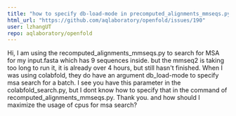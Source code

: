 ```yaml
---
title: "how to specify db-load-mode in precomputed_alignments_mmseqs.py"
html_url: "https://github.com/aqlaboratory/openfold/issues/190"
user: lzhangUT
repo: aqlaboratory/openfold
---
```


Hi,
I am using the recomputed_alignments_mmseqs.py to search for MSA for my input.fasta which has 9 sequences inside. 
but the mmseq2 is taking too long to run it, it is already over 4 hours, but still hasn't finished.
When I was using colabfold, they do have an argument db_load-mode to specify msa search for a batch. I see you have this parameter in the colabfold_search.py, but I dont know how to specify that in the command of recomputed_alignments_mmseqs.py.
Thank you.
and how should I maximize the usage of cpus for msa search?